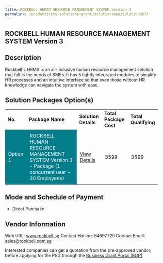 ```yaml
---
title: ROCKBELL HUMAN RESOURCE MANAGEMENT SYSTEM Version 3
permalink: /productivity-solutions-grant/solutionrepo/solution2677
---
```


## ROCKBELL HUMAN RESOURCE MANAGEMENT SYSTEM Version 3

## Description

Rockbell's HRMS is an all-inclusive human resource management solution that fulfils the needs of SMEs. It has 5 tightly integrated modules to simplify HR processes and an intuitive interface so that even those without HR knowledge can navigate the system with ease.

## Solution Packages Option(s)

<table>
<tr>
<td><b>No.</b></td>
<td><b>Package Name</b></td>
<td><b>Solution Details</b></td>
<td><b>Total Package Cost</b></td>
<td><b>Total Qualifying</b></td>
</tr>
<tr>
<td style='padding: 10px; background-color: #037E8A; color: #FFFFFF;'>Option 1</td>
<td style='padding: 10px; background-color: #037E8A; color: #FFFFFF;'>ROCKBELL HUMAN RESOURCE MANAGEMENT SYSTEM Version 3 - Package (1 concurrent user - 30 Employees)</td>
<td style='padding: 10px;'><a href='https://www.gobusiness.gov.sg/images/psg/Rockbell_HRMS_20210246_Desensitised_Annex_3_Part_1.pdf' target='_blank'>View Details</a></td>
<td style='padding: 10px;'>3599</td>
<td style='padding: 10px;'>3599</td>
</tr>
</table>

## Mode and Schedule of Payment

 - Direct Purchase

## Vendor Information

 Web URL: www.rockbell.sg 
Contact Hotline: 64697720 
Contact Email: sales@rockbell.com.sg 


Interested companies can get a quotation from the pre-approved vendor, before applying for the PSG through the <a href='https://www.businessgrants.gov.sg/'>Business Grant Portal (BGP)</a>.

<script src="/jquery/resize-tables.js"></script>
